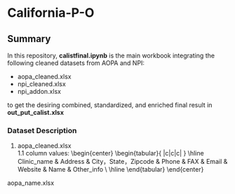 # California-P-O

## Summary
In this repository, **calistfinal.ipynb** is the main workbook integrating the following cleaned datasets from AOPA and NPI: </br>
- aopa_cleaned.xlsx </br>
- npi_cleaned.xlsx </br>
- npi_addon.xlsx </br>

to get the desiring combined, standardized, and enriched final result in **out_put_calist.xlsx** </br>

### Dataset Description
1. aopa_cleaned.xlsx </br>
   1.1 column values:
                     \begin{center}
                     \begin{tabular}{ |c|c|c| } 
                      \hline
                      Clinic_name & Address & City，State，Zipcode & Phone & FAX & Email & Website & Name & Other_info \\ 
                      \hline
                     \end{tabular}
                     \end{center}


aopa_name.xlsx
